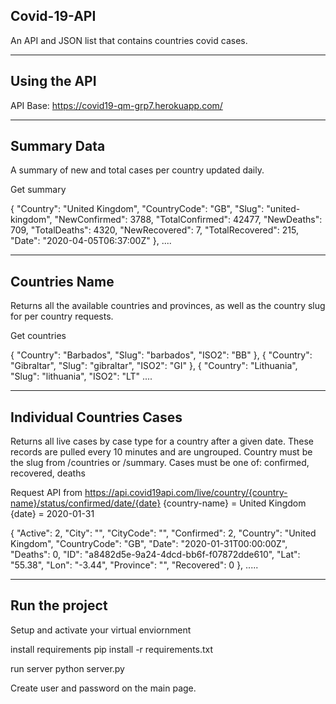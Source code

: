 Covid-19-API
-------------
An API and JSON list that contains countries covid cases. 

-------------
Using the API
-------------

API Base: https://covid19-qm-grp7.herokuapp.com/

-------------
Summary Data
------------
A summary of new and total cases per country updated daily.



Get summary

 {
      "Country": "United Kingdom",
      "CountryCode": "GB",
      "Slug": "united-kingdom",
      "NewConfirmed": 3788,
      "TotalConfirmed": 42477,
      "NewDeaths": 709,
      "TotalDeaths": 4320,
      "NewRecovered": 7,
      "TotalRecovered": 215,
      "Date": "2020-04-05T06:37:00Z"
    },
....

--------------
Countries Name
--------------
Returns all the available countries and provinces, as well as the country slug for per country requests.


Get countries

 {
    "Country": "Barbados",
    "Slug": "barbados",
    "ISO2": "BB"
  },
  {
    "Country": "Gibraltar",
    "Slug": "gibraltar",
    "ISO2": "GI"
  },
  {
    "Country": "Lithuania",
    "Slug": "lithuania",
    "ISO2": "LT"
.... 

---------------------------
Individual Countries Cases
---------------------------
Returns all live cases by case type for a country after a given date. These records are pulled every 10 minutes and are ungrouped. Country must be the slug from /countries or /summary. Cases must be one of: confirmed, recovered, deaths


Request API from https://api.covid19api.com/live/country/{country-name}/status/confirmed/date/{date}
{country-name} = United Kingdom
{date} = 2020-01-31

{
    "Active": 2, 
    "City": "", 
    "CityCode": "", 
    "Confirmed": 2, 
    "Country": "United Kingdom", 
    "CountryCode": "GB", 
    "Date": "2020-01-31T00:00:00Z", 
    "Deaths": 0, 
    "ID": "a8482d5e-9a24-4dcd-bb6f-f07872dde610", 
    "Lat": "55.38", 
    "Lon": "-3.44", 
    "Province": "", 
    "Recovered": 0
  }, 
.....

------------------
Run the project
----------------
Setup and activate your virtual enviornment

install requirements pip install -r requirements.txt

run server python server.py

Create user and password on the main page. 
